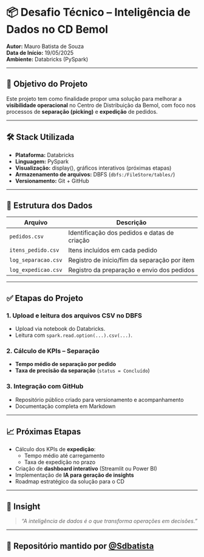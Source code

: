 # 📦 Desafio Técnico – Inteligência de Dados no CD Bemol  
**Autor:** Mauro Batista de Souza  
**Data de Início:** 19/05/2025  
**Ambiente:** Databricks (PySpark)

---

## 🎯 Objetivo do Projeto

Este projeto tem como finalidade propor uma solução para melhorar a **visibilidade operacional** no Centro de Distribuição da Bemol, com foco nos processos de **separação (picking)** e **expedição** de pedidos.

---

## 🛠️ Stack Utilizada

- **Plataforma:** Databricks
- **Linguagem:** PySpark
- **Visualização:** display(), gráficos interativos (próximas etapas)
- **Armazenamento de arquivos:** DBFS (`dbfs:/FileStore/tables/`)
- **Versionamento:** Git + GitHub

---

## 📁 Estrutura dos Dados

| Arquivo               | Descrição                                        |
|------------------------|--------------------------------------------------|
| `pedidos.csv`          | Identificação dos pedidos e datas de criação     |
| `itens_pedido.csv`     | Itens incluídos em cada pedido                   |
| `log_separacao.csv`    | Registro de início/fim da separação por item     |
| `log_expedicao.csv`    | Registro da preparação e envio dos pedidos       |

---

## ✅ Etapas do Projeto

### 1. Upload e leitura dos arquivos CSV no DBFS
- Upload via notebook do Databricks.
- Leitura com `spark.read.option(...).csv(...)`.

### 2. Cálculo de KPIs – Separação
- **Tempo médio de separação por pedido**
- **Taxa de precisão da separação** (`status = Concluído`)

### 3. Integração com GitHub
- Repositório público criado para versionamento e acompanhamento
- Documentação completa em Markdown

---

## 📈 Próximas Etapas

- Cálculo dos KPIs de **expedição**:
  - Tempo médio até carregamento
  - Taxa de expedição no prazo
- Criação de **dashboard interativo** (Streamlit ou Power BI)
- Implementação de **IA para geração de insights**
- Roadmap estratégico da solução para o CD

---

## 🧠 Insight

> *“A inteligência de dados é o que transforma operações em decisões.”*

---

## 📌 Repositório mantido por [@Sdbatista](https://github.com/Sdbatista)
